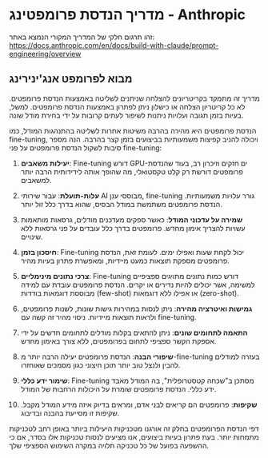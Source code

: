 # מדריך הנדסת פרומפטינג - Anthropic

זהו תרגום חלקי של המדריך המקורי הנמצא באתר: https://docs.anthropic.com/en/docs/build-with-claude/prompt-engineering/overview

## מבוא לפרומפט אנג'ינירינג

מדריך זה מתמקד בקריטריונים להצלחה שניתנים לשליטה באמצעות הנדסת פרומפטים.
לא כל קריטריון הצלחה או כישלון ניתן לפתרון באמצעות הנדסת פרומפטים. למשל, בעיות בזמן תגובה ועלויות ניתנות לשיפור לעתים קרובות על ידי בחירת מודל שונה.

הנדסת פרומפטים היא מהירה בהרבה משיטות אחרות לשליטה בהתנהגות המודל, כמו fine-tuning, ויכולה להניב קפיצות משמעותיות בביצועים בזמן קצר בהרבה. הנה מספר סיבות לשקול הנדסת פרומפטים על פני fine-tuning:

1. **יעילות משאבים**: Fine-tuning דורש GPU-ים חזקים וזיכרון רב, בעוד שהנדסת פרומפטים דורשת רק קלט טקסטואלי, מה שהופך אותה לידידותית הרבה יותר למשאבים.

2. **עלות-תועלת**: עבור שירותי AI מבוססי ענן, fine-tuning גורר עלויות משמעותיות. הנדסת פרומפטים משתמשת במודל הבסיס, שהוא בדרך כלל זול יותר.

3. **שמירה על עדכוני המודל**: כאשר ספקים מעדכנים מודלים, גרסאות מותאמות עשויות להצריך אימון מחדש. פרומפטים בדרך כלל עובדים על פני גרסאות ללא שינויים.

4. **חיסכון בזמן**: Fine-tuning יכול לקחת שעות ואפילו ימים. לעומת זאת, הנדסת פרומפטים מספקת תוצאות כמעט מיידיות, ומאפשרת פתרון בעיות מהיר.

5. **צרכי נתונים מינימליים**: Fine-tuning דורש כמות נתונים מתויגים ספציפיים למשימה, אשר יכולים להיות נדירים או יקרים. הנדסת פרומפטים עובדת עם למידה מבוססת דוגמאות בודדות (few-shot) או אפילו ללא דוגמאות (zero-shot).

6. **גמישות ואיטרציה מהירה**: ניתן לנסות במהירות גישות שונות, לשנות פרומפטים, ולראות תוצאות מיידיות. ניסוי מהיר זה קשה עם fine-tuning.

7. **התאמה לתחומים שונים**: ניתן להתאים בקלות מודלים לתחומים חדשים על ידי אספקת הקשר ספציפי לתחום בפרומפטים, ללא צורך באימון מחדש.

8. **שיפורי הבנה**: הנדסת פרומפטים יעילה הרבה יותר מ-fine-tuning בעזרה למודלים להבין ולנצל טוב יותר תוכן חיצוני כגון מסמכים שאוחזרו.

9. **שימור ידע כללי**: Fine-tuning מסתכן ב"שכחה קטסטרופלית", בה המודל מאבד ידע כללי. הנדסת פרומפטים שומרת על היכולות הרחבות של המודל.

10. **שקיפות**: פרומפטים הם קריאים לבני אדם, ומראים בדיוק איזה מידע המודל מקבל. שקיפות זו מסייעת בהבנה ובדיבוג.

דפי הנדסת הפרומפטים בחלק זה אורגנו מטכניקות היעילות ביותר באופן רחב לטכניקות מתמחות יותר. בעת פתרון בעיות ביצועים, אנו מציעים לנסות טכניקות אלו בסדר, אם כי ההשפעה בפועל של כל טכניקה תלויה במקרה השימוש הספציפי שלך.